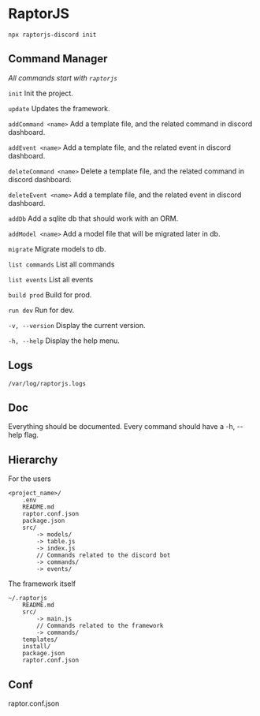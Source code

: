 # RaptorJS

```
npx raptorjs-discord init
```

## Command Manager

*All commands start with `raptorjs`*

`init` Init the project.

`update` Updates the framework.

`addCommand <name>` Add a template file, and the related command in discord dashboard.

`addEvent <name>` Add a template file, and the related event in discord dashboard.

`deleteCommand <name>` Delete a template file, and the related command in discord dashboard.

`deleteEvent <name>` Add a template file, and the related event in discord dashboard.

`addDb` Add a sqlite db that should work with an ORM.

`addModel <name>` Add a model file that will be migrated later in db.

`migrate` Migrate models to db.

`list commands` List all commands

`list events` List all events

`build prod` Build for prod.

`run dev` Run for dev.

`-v, --version` Display the current version.

`-h, --help` Display the help menu.


## Logs

`/var/log/raptorjs.logs`

## Doc

Everything should be documented.
Every command should have a -h, --help flag.

## Hierarchy

For the users

```
<project_name>/
    .env
    README.md
    raptor.conf.json
    package.json
    src/
        -> models/
        -> table.js
        -> index.js
        // Commands related to the discord bot
        -> commands/
        -> events/
```

The framework itself

```
~/.raptorjs
    README.md
    src/
        -> main.js
        // Commands related to the framework
        -> commands/
    templates/
    install/
    package.json
    raptor.conf.json
```

## Conf 

raptor.conf.json
